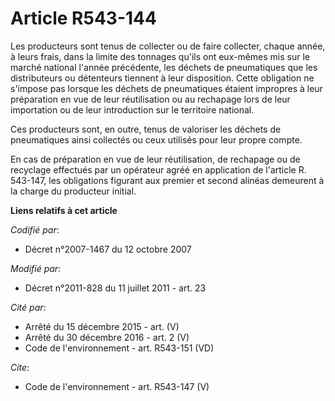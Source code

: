 # Article R543-144

Les producteurs sont tenus de collecter ou de faire collecter, chaque année, à leurs frais, dans la limite des tonnages
qu'ils ont eux-mêmes mis sur le marché national l'année précédente, les déchets de pneumatiques que les distributeurs ou
détenteurs tiennent à leur disposition. Cette obligation ne s'impose pas lorsque les déchets de pneumatiques étaient
impropres à leur préparation en vue de leur réutilisation ou au rechapage lors de leur importation ou de leur introduction
sur le territoire national. 

Ces producteurs sont, en outre, tenus de valoriser les déchets de pneumatiques ainsi collectés ou ceux utilisés pour leur
propre compte. 

En cas de préparation en vue de leur réutilisation, de rechapage ou de recyclage effectués par un opérateur agréé en
application de l'article R. 543-147, les obligations figurant aux premier et second alinéas demeurent à la charge du
producteur initial.

**Liens relatifs à cet article**

_Codifié par_:

  - Décret n°2007-1467 du 12 octobre 2007

_Modifié par_:

  - Décret n°2011-828 du 11 juillet 2011 - art. 23

_Cité par_:

  - Arrêté du 15 décembre 2015 - art. (V)
  - Arrêté du 30 décembre 2016 - art. 2 (V)
  - Code de l'environnement - art. R543-151 (VD)

_Cite_:

  - Code de l'environnement - art. R543-147 (V)
